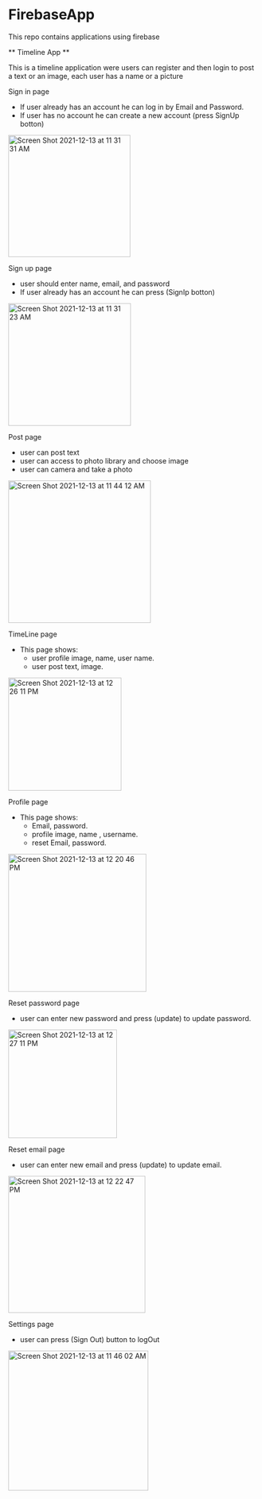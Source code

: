 # FirebaseApp
This repo contains applications using firebase 

** Timeline App **

This is a timeline application were users can register and then login to post a text or an image, each user has a name or a picture

Sign in page
- If user already has an account he can log in by Email and Password.
- If user has no account he can create a new account (press SignUp botton)
<img width="245" alt="Screen Shot 2021-12-13 at 11 31 31 AM" src="https://user-images.githubusercontent.com/92252890/145784899-287adb33-1bcf-4221-90e8-a70f7c5e6f64.png">

Sign up page
- user should enter name, email, and password
- If user already has an account he can press (SignIp botton)
<img width="246" alt="Screen Shot 2021-12-13 at 11 31 23 AM" src="https://user-images.githubusercontent.com/92252890/145784931-3962c1a2-7b96-434c-af5f-e1f366f91c18.png">

Post page
- user can post text
- user can access to photo library and choose image
- user can camera and take a photo
<img width="286" alt="Screen Shot 2021-12-13 at 11 44 12 AM" src="https://user-images.githubusercontent.com/92252890/145785081-93b77762-3740-4690-80f2-2e01d7cd3090.png">

TimeLine page
-  This page shows:
    - user profile image, name, user name.
    - user post text, image.
<img width="227" alt="Screen Shot 2021-12-13 at 12 26 11 PM" src="https://user-images.githubusercontent.com/92252890/145786074-3f4f9d96-901b-4675-a207-44b185ec75b1.png">

Profile page
- This page shows:
    - Email, password.
    - profile image, name , username.
    - reset Email, password.
<img width="277" alt="Screen Shot 2021-12-13 at 12 20 46 PM" src="https://user-images.githubusercontent.com/92252890/145785226-ca3cdd62-f2fe-4bf3-965c-bfe7fb33ecfa.png">


Reset password page
- user can enter new password and press (update) to update password.
<img width="218" alt="Screen Shot 2021-12-13 at 12 27 11 PM" src="https://user-images.githubusercontent.com/92252890/145786209-eca3b1f7-4648-4382-80b8-edf62092cad4.png">

Reset email page
- user can enter new email and press (update) to update email.
<img width="275" alt="Screen Shot 2021-12-13 at 12 22 47 PM" src="https://user-images.githubusercontent.com/92252890/145785518-c4947d08-0697-402f-add9-28bb409b6389.png">


Settings page
- user can press (Sign Out) button to logOut
<img width="281" alt="Screen Shot 2021-12-13 at 11 46 02 AM" src="https://user-images.githubusercontent.com/92252890/145785574-b3afdca2-0ad9-42e8-99a7-1cfb26bce4c1.png">

